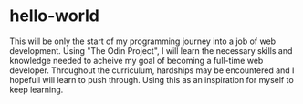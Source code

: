 # hello-world

This will be only the start of my programming journey into a job of web development. 
Using "The Odin Project", I will learn the necessary skills and knowledge needed to acheive my goal of becoming a full-time web developer.
Throughout the curriculum, hardships may be encountered and I hopefull will learn to push through. Using this as an inspiration for myself to keep learning.
